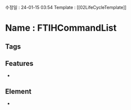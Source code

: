 수정일 : 24-01-15 03:54
Template : [[02LifeCycleTemplate]]
# Name : FTIHCommandList
## Tags

## Features
+ 
## Element
+ 

